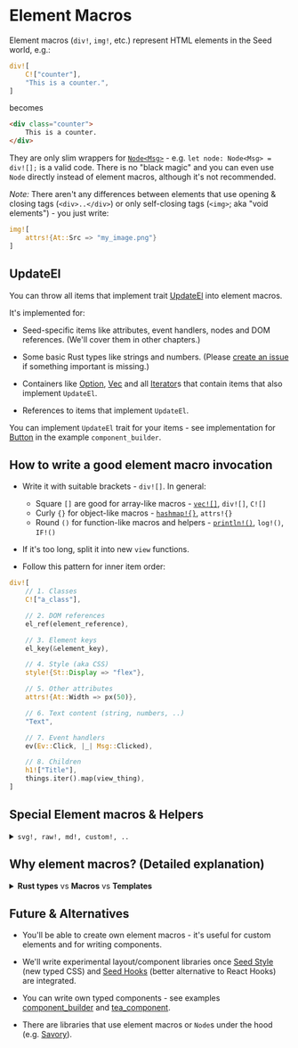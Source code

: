 # Element Macros

Element macros (`div!`, `img!`, etc.) represent HTML elements in the Seed world, e.g.:
```rust
div![
    C!["counter"],
    "This is a counter.",
]
``` 
becomes
```html
<div class="counter">
    This is a counter.
</div>
```

They are only slim wrappers for [`Node<Msg>`](https://github.com/seed-rs/seed/blob/3134d21c6fcb2383685885687fe2a7610fb2ff74/src/virtual_dom/node.rs#L18) - e.g. `let node: Node<Msg> = div![];` is a valid code. There is no "black magic" and you can even use `Node` directly instead of element macros, although it's not recommended.

_Note:_ There aren't any differences between elements that use opening & closing tags (`<div>..</div>`) or only self-closing tags (`<img>`; aka "void elements") - you just write:
```rust
img![
    attrs!{At::Src => "my_image.png"}
]
```

## UpdateEl

 You can throw all items that implement trait [UpdateEl](https://github.com/seed-rs/seed/blob/3134d21c6fcb2383685885687fe2a7610fb2ff74/src/virtual_dom/update_el.rs) into element macros. 
 
 It's implemented for:
   
- Seed-specific items like attributes, event handlers, nodes and DOM references. (We'll cover them in other chapters.)

- Some basic Rust types like strings and numbers. (Please [create an issue](https://github.com/seed-rs/seed/issues/new) if something important is missing.)

- Containers like [Option](https://doc.rust-lang.org/std/option/enum.Option.html), [Vec](https://doc.rust-lang.org/std/vec/struct.Vec.html) and all [Iterator](https://doc.rust-lang.org/std/iter/trait.Iterator.html)s that contain items that also implement `UpdateEl`.

- References to items that implement `UpdateEl`.

You can implement `UpdateEl` trait for your items - see implementation for [Button](https://github.com/seed-rs/seed/blob/3134d21c6fcb2383685885687fe2a7610fb2ff74/examples/component_builder/src/button.rs#L247-L253) in the example `component_builder`.

## How to write a good element macro invocation

- Write it with suitable brackets - `div![]`. In general:
  - Square `[]` are good for array-like macros - [`vec![]`](https://doc.rust-lang.org/std/macro.vec.html), `div![]`, `C![]` 
  - Curly `{}` for object-like macros - [`hashmap!{}`](https://docs.rs/maplit/1.0.2/maplit/macro.hashmap.html), `attrs!{}`
  - Round `()` for function-like macros and helpers - [`println!()`](https://doc.rust-lang.org/std/macro.println.html), `log!()`, `IF!()`

- If it's too long, split it into new `view` functions.

- Follow this pattern for inner item order:

```rust
div![
    // 1. Classes
    C!["a_class"],

    // 2. DOM references
    el_ref(element_reference),

    // 3. Element keys
    el_key(&element_key),

    // 4. Style (aka CSS)
    style!{St::Display => "flex"},

    // 5. Other attributes
    attrs!{At::Width => px(50)},

    // 6. Text content (string, numbers, ..)
    "Text",

    // 7. Event handlers
    ev(Ev::Click, |_| Msg::Clicked),

    // 8. Children
    h1!["Title"],
    things.iter().map(view_thing),
]
```

## Special Element macros & Helpers

<details>
<summary><code>svg!, raw!, md!, custom!, ..</code></summary>

## `svg!`

[SVG: Scalable Vector Graphics](https://developer.mozilla.org/en-US/docs/Web/SVG)

```rust
svg![
    rect![
        attrs! {
            At::Fill => card.bg_color,
        },
    ],
    circle![
        attrs! {
            At::Stroke => card.fg_color,
        },
    ],
]
```
becomes 
```html
<svg xmlns="http://www.w3.org/2000/svg">...</svg>
```

## `plain!`

`plain!` creates text `Node` from `Into<Cow<'static, str>>`.

It's rarely used because element macros create text `Node`s automatically:
```rust
div![ "I'll be a text node, hooray!", "Me too!" ]
```
However it's useful outside of element macros:
```rust
if let Data::Loaded(data) = data {
    view_data(data)  // returns `Node<Msg>`
} else {
    plain!["Loading..."]
}
```

 
## `empty!`
`empty![]` represents, well, nothing. It's useful in conditions like:
```rust
div![
    if menu.is_visible() {
        view_menu()
    } else {
        empty![]
    }
]
```
to satisfy compiler. However such conditions introduce a lot of boilerplate. To improve readability we recommend to use Seed macro `IF!`:
```rust
div![
    IF!(menu.is_visible() => view_menu())
]
```
`IF!` syntax/signature is: `IF!(predicate: bool => value: T) -> Option<T>`

## `raw!`

`raw!` creates `Vec<Node>` from `&str`.
```rust
div![
    raw!("<h1>Title</h1>"),
    // Inline `content.html` during compilation.
    raw!(include_str!("../content.html")),  
]
```

## `md!`

`md!` parses [Markdown](https://en.wikipedia.org/wiki/Markdown) `&str` and then creates `Vec<Node<Msg>>` like `raw!`.
```rust
div![
    md!("# Markdown"),  
]
```
- It uses parser [pulldown-cmark](https://crates.io/crates/pulldown-cmark). All [Options](https://docs.rs/pulldown-cmark/0.7.1/pulldown_cmark/struct.Options.html) are enabled so you can use all supported extensions - see [examples](https://github.com/seed-rs/seed/blob/3134d21c6fcb2383685885687fe2a7610fb2ff74/examples/markdown/md/examples.md). 
- Parsing long texts can be slow - in that case we recommend to convert `*.md` files to `*.html` files and include their content with `raw!` + `include_str!` during compilation - see example [markdown](https://github.com/seed-rs/seed/tree/3134d21c6fcb2383685885687fe2a7610fb2ff74/examples/markdown). (We plan to mitigate this and similar issues.) 

## `nodes!`

`nodes!` is basically `vec!` that accepts everything that implements `IntoNodes`.
  - In other words - Converts items to `Vec<Node<Ms>` and returns flattened `Vec<Node<Ms>`.

```rust
nodes![
    md!["# Hello"],
    h2!["world"],
    vec![
        div!["Do you like"],
        div!["Seed?"]
    ],
]
```

## `custom!`

`custom!` is useful for integrating [custom elements](https://developer.mozilla.org/en-US/docs/Web/Web_Components/Using_custom_elements).

```rust
custom![
    Tag::from("code-block"),
    attrs! {
        At::from("lang") => lang,
        At::from("code") => code,
    }
]
```

If you want to know how to write [Web Components](https://developer.mozilla.org/en-US/docs/Web/Web_Components) & custom elements with [LitElement](https://lit-element.polymer-project.org/) and then use these elements in your Seed app, look at example [custom_elements](https://github.com/seed-rs/seed/tree/3134d21c6fcb2383685885687fe2a7610fb2ff74/examples/custom_elements). (We plan to support also Rust Web Components once it's possible to write them.)

</details>

## Why element macros? (Detailed explanation)

<details>
<summary><b>Rust types</b> vs <b>Macros</b> vs <b>Templates</b></summary>

In an ideal world, we would encode all business rules and browser/libraries interfaces by Rust type system and let the compiler to warn us when we are breaking them. 

Although the Rust type system is very expressive and getting even better, it can't cover all possible rules. However Rust expressiveness is the smallest problem to resolve when you want to write web UI. The main problem is that we can't even define all rules. Why? Because of HTML+CSS+Javascript.

I think HTML+CSS+JS are "languages" with the steepest learning curve and it's pretty easy to accidentally break the code/layout even for very experienced developers. Why?
- No static types - only runtime errors. Errors are also often partially mitigated by the browser. Examples:
  - Browsers try to fix or hide invalid HTML.
  - Invalid CSS is ignored.
  - JS often only writes a cryptic error to console log and tries to continue.
  
  => How do you want to write/generate Rust types/interfaces? How do you catch runtime errors? (especially the ones caused by invalid/unsupported CSS/HTML/JS calls?)
  
- Browsers and even different versions of the same browser often support different features and they have different bugs.
  
  => Should we disable all unsupported and deprecated and buggy and experimental features in common browsers? What are common browsers? Which features?

  => _Fun fact_: We have dummy DOM call in the Seed core, because some browsers kill your Seed app without that call (it's reported bug).
- Inheritance everywhere - all elements are highly context dependent. Some elements can be containers for some other specific elements. Some values are inherited. And remember that there are no official types and there are also [custom elements](https://developer.mozilla.org/en-US/docs/Web/Web_Components/Using_custom_elements)...

  => Rust doesn't like inheritance very much. And you just can't get types from custom JS element.

- Have you tried to write [accessible](https://developer.mozilla.org/en-US/docs/Learn/Accessibility/What_is_accessibility) website with [semantically correct HTML](https://html.com/semantic-markup/)?

  => Are the rules that enforce accessibility and semantic markup possible to define? Or are they content-dependent and should be defined by human per case?

- API inconsistency. Some element attributes can be set declaratively through HTML and they are accessible also through JS properties. Some attributes are used only to set default values. Some properties can't be set through attributes. Some input elements are set through attribute value, some through their content. Some attribute values are only valid if another attribute has a specific value. Some attributes don't work if the element has been attached programatically. And again, good luck with custom elements...
  
  => There are many workarounds in Seed to make the browser built-in elements work. And there were also the most bugs. 
  
  => I have no idea how to find out all rules and encode them by a type system.

- Weird naming and behavior. Do you know that SVG is case-sensitive (unlike HTML)? _"..And offsetHeight. Can an offset even have height?.."_ - see the rest of the article in [Elm's Browser.Dom description](https://package.elm-lang.org/packages/elm/browser/latest/Browser.Dom).

  => Do we really want to write cumbersome Rust types because of bad API/markup? 

I assume you understand now why there isn't a fully-typed HTML/DOM/Browser API wrapper in Seed.

Element macros are more suitable for this because they are "typed enough" - the most of code is still checked by the compiler, however it allows you to write very declarative and readable code. As the result, it's much easier to find bugs in your code while you are looking into HTML spec/MDN docs and scanning the code.

And what about templates / template engines?
  - Why do you want to throw out Rust expressive type system and IDE help?
  - Why do you want to learn a new syntax and cryptic error messages? And force your users to do the same?
  - Why do you want to add another dependency with potential bugs and increase app size?

</details>

## Future & Alternatives

- You'll be able to create own element macros - it's useful for custom elements and for writing components.

- We'll write experimental layout/component libraries once [Seed Style](https://seed-style-hooks.netlify.app/home) (new typed CSS) and [Seed Hooks](https://seed-style-hooks.netlify.app/hooks_home) (better alternative to React Hooks) are integrated.

- You can write own typed components - see examples [component_builder](https://github.com/seed-rs/seed/tree/3134d21c6fcb2383685885687fe2a7610fb2ff74/examples/component_builder) and [tea_component](https://github.com/seed-rs/seed/tree/3134d21c6fcb2383685885687fe2a7610fb2ff74/examples/tea_component).

- There are libraries that use element macros or `Node`s under the hood (e.g. [Savory](https://gitlab.com/MAlrusayni/savory)).
